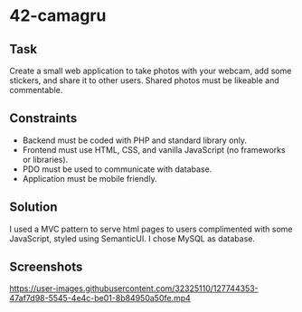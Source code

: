# 42-camagru
## Task
Create a small web application to take photos with your webcam, add some stickers, and share it to other users.
Shared photos must be likeable and commentable.

## Constraints
- Backend must be coded with PHP and standard library only.
- Frontend must use HTML, CSS, and vanilla JavaScript (no frameworks or libraries).
- PDO must be used to communicate with database.
- Application must be mobile friendly.

## Solution
I used a MVC pattern to serve html pages to users complimented with some JavaScript, styled using SemanticUI.
I chose MySQL as database.

## Screenshots
https://user-images.githubusercontent.com/32325110/127744353-47af7d98-5545-4e4c-be01-8b84950a50fe.mp4



